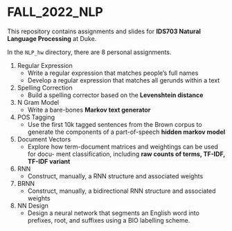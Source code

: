 # FALL_2022_NLP
This repository contains assignments and slides for **IDS703 Natural Language Processing** at Duke.

In the `NLP_hw` directory, there are 8 personal assignments.
1. Regular Expression
   * Write a regular expression that matches people’s full names
   * Develop a regular expression that matches all gerunds within a text
2. Spelling Correction
   * Build a spelling corrector based on the **Levenshtein distance**
3. N Gram Model
   * Write a bare-bones **Markov text generator**
4. POS Tagging
   * Use the first 10k tagged sentences from the Brown corpus to generate the components of a part-of-speech **hidden markov model**
5. Document Vectors
   * Explore how term-document matrices and weightings can be used for docu- ment classification, including **raw counts of terms, TF-IDF, TF-IDF variant**
6. RNN
   * Construct, manually, a RNN structure and associated weights
7. BRNN
   * Construct, manually, a bidirectional RNN structure and associated weights
8. NN Design
   * Design a neural network that segments an English word into prefixes, root, and suffixes using a BIO labelling scheme.
